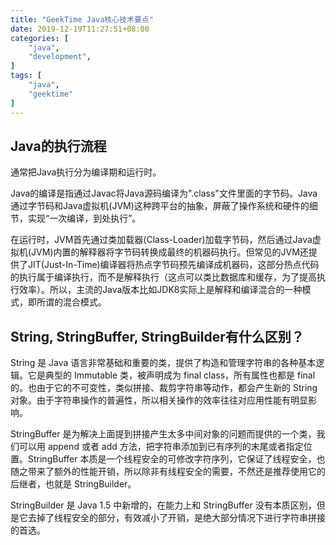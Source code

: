 ```yaml
---
title: "GeekTime Java核心技术要点"
date: 2019-12-19T11:27:51+08:00
categories: [
    "java",
    "development",
]
tags: [
    "java",
    "geektime"
]
---
```


## Java的执行流程
通常把Java执行分为编译期和运行时。

Java的编译是指通过Javac将Java源码编译为".class"文件里面的字节码。Java通过字节码和Java虚拟机(JVM)这种跨平台的抽象，屏蔽了操作系统和硬件的细节，实现“一次编译，到处执行”。

在运行时，JVM首先通过类加载器(Class-Loader)加载字节码，然后通过Java虚拟机(JVM)内置的解释器将字节码转换成最终的机器码执行。但常见的JVM还提供了JIT(Just-In-Time)编译器将热点字节码预先编译成机器码，这部分热点代码的执行属于编译执行，而不是解释执行（这点可以类比数据库和缓存，为了提高执行效率）。所以，主流的Java版本比如JDK8实际上是解释和编译混合的一种模式，即所谓的混合模式。

## String, StringBuffer, StringBuilder有什么区别？
String 是 Java 语言非常基础和重要的类，提供了构造和管理字符串的各种基本逻辑。它是典型的 Immutable 类，被声明成为 final class，所有属性也都是 final 的。也由于它的不可变性，类似拼接、裁剪字符串等动作，都会产生新的 String 对象。由于字符串操作的普遍性，所以相关操作的效率往往对应用性能有明显影响。

StringBuffer 是为解决上面提到拼接产生太多中间对象的问题而提供的一个类，我们可以用 append 或者 add 方法，把字符串添加到已有序列的末尾或者指定位置。StringBuffer 本质是一个线程安全的可修改字符序列，它保证了线程安全，也随之带来了额外的性能开销，所以除非有线程安全的需要，不然还是推荐使用它的后继者，也就是 StringBuilder。

StringBuilder 是 Java 1.5 中新增的，在能力上和 StringBuffer 没有本质区别，但是它去掉了线程安全的部分，有效减小了开销，是绝大部分情况下进行字符串拼接的首选。

